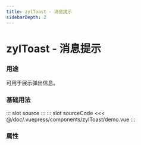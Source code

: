 ```yaml
---
title: zylToast - 消息提示
sidebarDepth: 2
---
```


# zylToast - 消息提示

### 用途

可用于展示弹出信息。

### 基础用法

<zyl-demo-block>
::: slot source
<zylToast-demo></zylToast-demo>
:::
::: slot sourceCode
<<< @/doc/.vuepress/components/zylToast/demo.vue
:::
</zyl-demo-block>

### 属性

<zylToast-attr></zylToast-attr>

